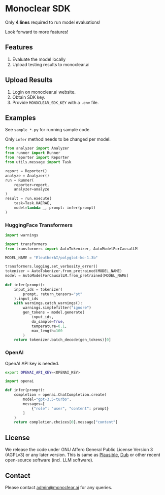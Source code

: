 # Monoclear SDK

Only **4 lines** required to run model evaluations!

Look forward to more features!

## Features

1. Evaluate the model locally
2. Upload testing results to monoclear.ai

## Upload Results

1. Login on monoclear.ai website.
2. Obtain SDK key.
3. Provide `MONOCLEAR_SDK_KEY` with a `.env` file.

## Examples

See `sample_*.py` for running sample code.

Only `infer` method needs to be changed per model.

```Python
from analyzer import Analyzer
from runner import Runner
from reporter import Reporter
from utils.message import Task

report = Reporter()
analyze = Analyzer()
run = Runner(
    reporter=report,
    analyzer=analyze
)
result = run.execute(
    task=Task.HAERAE,
    model=lambda _, prompt: infer(prompt)
)
```

### HuggingFace Transformers

```Python
import warnings

import transformers
from transformers import AutoTokenizer, AutoModelForCausalLM

MODEL_NAME = "EleutherAI/polyglot-ko-1.3b"

transformers.logging.set_verbosity_error()
tokenizer = AutoTokenizer.from_pretrained(MODEL_NAME)
model = AutoModelForCausalLM.from_pretrained(MODEL_NAME)
    
def infer(prompt):
    input_ids = tokenizer(
        prompt, return_tensors="pt"
    ).input_ids
    with warnings.catch_warnings():
        warnings.simplefilter("ignore")
        gen_tokens = model.generate(
            input_ids,
            do_sample=True,
            temperature=0.1,
            max_length=100
        )
    return tokenizer.batch_decode(gen_tokens)[0]
```

### OpenAI

OpenAI API key is needed.
```bash
export OPENAI_API_KEY=<OPENAI_KEY>
```

```Python
import openai

def infer(prompt):
    completion = openai.ChatCompletion.create(
        model="gpt-3.5-turbo",
        messages=[
            {"role": "user", "content": prompt}
        ]
    )
    return completion.choices[0].message["content"]
```

## License

We release the code under GNU Affero General Public License Version 3 (AGPLv3) or any later version.
This is same as [Plausible](https://plausible.io/), [Dub](https://dub.co/) or other recent open-source software (incl. LLM software).

## Contact

Please contact admin@monoclear.ai for any queries.
